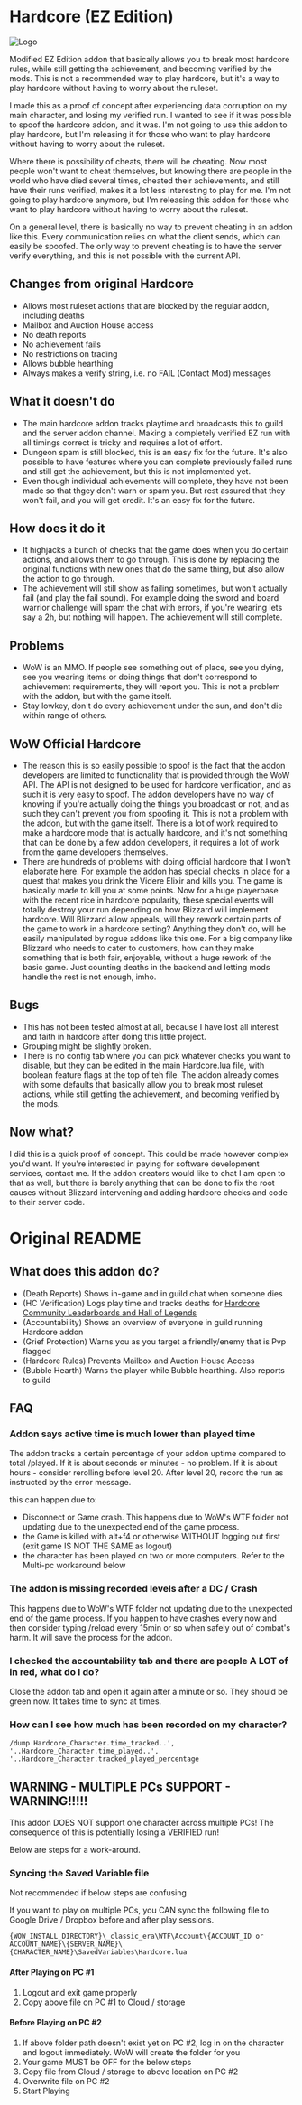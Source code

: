# Hardcore (EZ Edition)

![Logo](https://github.com/randyrandomrnd/WoW_Hardcore/blob/master/logo.png?raw=true)

Modified EZ Edition addon that basically allows you to break most hardcore rules, while still getting the achievement, and becoming verified by the mods. This is not a recommended way to play hardcore, but it's a way to play hardcore without having to worry about the ruleset.

I made this as a proof of concept after experiencing data corruption on my main character, and losing my verified run. I wanted to see if it was possible to spoof the hardcore addon, and it was. I'm not going to use this addon to play hardcore, but I'm releasing it for those who want to play hardcore without having to worry about the ruleset.

Where there is possibility of cheats, there will be cheating. Now most people won't want to cheat themselves, but knowing there are people in the world who have died several times, cheated their achievements, and still have their runs verified, makes it a lot less interesting to play for me. I'm not going to play hardcore anymore, but I'm releasing this addon for those who want to play hardcore without having to worry about the ruleset.

On a general level, there is basically no way to prevent cheating in an addon like this. Every communication relies on what the client sends, which can easily be spoofed. The only way to prevent cheating is to have the server verify everything, and this is not possible with the current API.

## Changes from original Hardcore

- Allows most ruleset actions that are blocked by the regular addon, including deaths
- Mailbox and Auction House access
- No death reports
- No achievement fails
- No restrictions on trading
- Allows bubble hearthing
- Always makes a verify string, i.e. no FAIL (Contact Mod) messages

## What it doesn't do

- The main hardcore addon tracks playtime and broadcasts this to guild and the server addon channel. Making a completely verified EZ run with all timings correct is tricky and requires a lot of effort.
- Dungeon spam is still blocked, this is an easy fix for the future. It's also possible to have features where you can complete previously failed runs and still get the achievement, but this is not implemented yet.
- Even though individual achievements will complete, they have not been made so that thgey don't warn or spam you. But rest assured that they won't fail, and you will get credit. It's an easy fix for the future.

## How does it do it

- It highjacks a bunch of checks that the game does when you do certain actions, and allows them to go through. This is done by replacing the original functions with new ones that do the same thing, but also allow the action to go through.
- The achievement will still show as failing sometimes, but won't actually fail (and play the fail sound). For example doing the sword and board warrior challenge will spam the chat with errors, if you're wearing lets say a 2h, but nothing will happen. The achievement will still complete.

## Problems

- WoW is an MMO. If people see something out of place, see you dying, see you wearing items or doing things that don't correspond to achievement requirements, they will report you. This is not a problem with the addon, but with the game itself.
- Stay lowkey, don't do every achievement under the sun, and don't die within range of others.

## WoW Official Hardcore

- The reason this is so easily possible to spoof is the fact that the addon developers are limited to functionality that is provided through the WoW API. The API is not designed to be used for hardcore verification, and as such it is very easy to spoof. The addon developers have no way of knowing if you're actually doing the things you broadcast or not, and as such they can't prevent you from spoofing it. This is not a problem with the addon, but with the game itself. There is a lot of work required to make a hardcore mode that is actually hardcore, and it's not something that can be done by a few addon developers, it requires a lot of work from the game developers themselves.
- There are hundreds of problems with doing official hardcore that I won't elaborate here. For example the addon has special checks in place for a quest that makes you drink the Videre Elixir and kills you. The game is basically made to kill you at some points. Now for a huge playerbase with the recent rice in hardcore popularity, these special events will totally destroy your run depending on how Blizzard will implement hardcore. Will Blizzard allow appeals, will they rework certain parts of the game to work in a hardcore setting? Anything they don't do, will be easily manipulated by rogue addons like this one. For a big company like Blizzard who needs to cater to customers, how can they make something that is both fair, enjoyable, without a huge rework of the basic game. Just counting deaths in the backend and letting mods handle the rest is not enough, imho.

## Bugs

- This has not been tested almost at all, because I have lost all interest and faith in hardcore after doing this little project.
- Grouping might be slightly broken.
- There is no config tab where you can pick whatever checks you want to disable, but they can be edited in the main Hardcore.lua file, with boolean feature flags at the top of teh file. The addon already comes with some defaults that basically allow you to break most ruleset actions, while still getting the achievement, and becoming verified by the mods.

## Now what?

I did this is a quick proof of concept. This could be made however complex you'd want. If you're interested in paying for software development services, contact me. If the addon creators would like to chat I am open to that as well, but there is barely anything that can be done to fix the root causes without Blizzard intervening and adding hardcore checks and code to their server code.

# Original README

## What does this addon do?

- (Death Reports) Shows in-game and in guild chat when someone dies
- (HC Verification) Logs play time and tracks deaths for [Hardcore Community Leaderboards and Hall of Legends](https://classichc.net/)
- (Accountability) Shows an overview of everyone in guild running Hardcore addon
- (Grief Protection) Warns you as you target a friendly/enemy that is Pvp flagged
- (Hardcore Rules) Prevents Mailbox and Auction House Access
- (Bubble Hearth) Warns the player while Bubble hearthing. Also reports to guild

## FAQ

### Addon says active time is much lower than played time

The addon tracks a certain percentage of your addon uptime compared to total /played. If it is about seconds or minutes - no problem. If it is about hours - consider rerolling before level 20. After level 20, record the run as instructed by the error message.

this can happen due to:

- Disconnect or Game crash. This happens due to WoW's WTF folder not updating due to the unexpected end of the game process.
- the Game is killed with alt+f4 or otherwise WITHOUT logging out first (exit game IS NOT THE SAME as logout)
- the character has been played on two or more computers. Refer to the Multi-pc workaround below

### The addon is missing recorded levels after a DC / Crash

This happens due to WoW's WTF folder not updating due to the unexpected end of the game process. If you happen to have crashes every now and then consider typing /reload every 15min or so when safely out of combat's harm. It will save the process for the addon.

### I checked the accountability tab and there are people A LOT of in red, what do I do?

Close the addon tab and open it again after a minute or so. They should be green now. It takes time to sync at times.

### How can I see how much has been recorded on my character?

```
/dump Hardcore_Character.time_tracked..', '..Hardcore_Character.time_played..', '..Hardcore_Character.tracked_played_percentage
```

## WARNING - MULTIPLE PCs SUPPORT - WARNING!!!!!

This addon DOES NOT support one character across multiple PCs! The consequence of this is potentially losing a VERIFIED run!

Below are steps for a work-around.

### Syncing the Saved Variable file

Not recommended if below steps are confusing

If you want to play on multiple PCs, you CAN sync the following file to Google Drive / Dropbox before and after play sessions.

```
{WOW_INSTALL_DIRECTORY}\_classic_era\WTF\Account\{ACCOUNT_ID or ACCOUNT_NAME}\{SERVER_NAME}\{CHARACTER_NAME}\SavedVariables\Hardcore.lua
```

#### After Playing on PC #1

1. Logout and exit game properly
2. Copy above file on PC #1 to Cloud / storage

#### Before Playing on PC #2

1. If above folder path doesn't exist yet on PC #2, log in on the character and logout immediately. WoW will create the folder for you
2. Your game MUST be OFF for the below steps
3. Copy file from Cloud / storage to above location on PC #2
4. Overwrite file on PC #2
5. Start Playing
